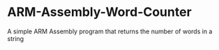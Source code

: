 # ARM-Assembly-Word-Counter
A simple ARM Assembly program that returns the number of words in a string

